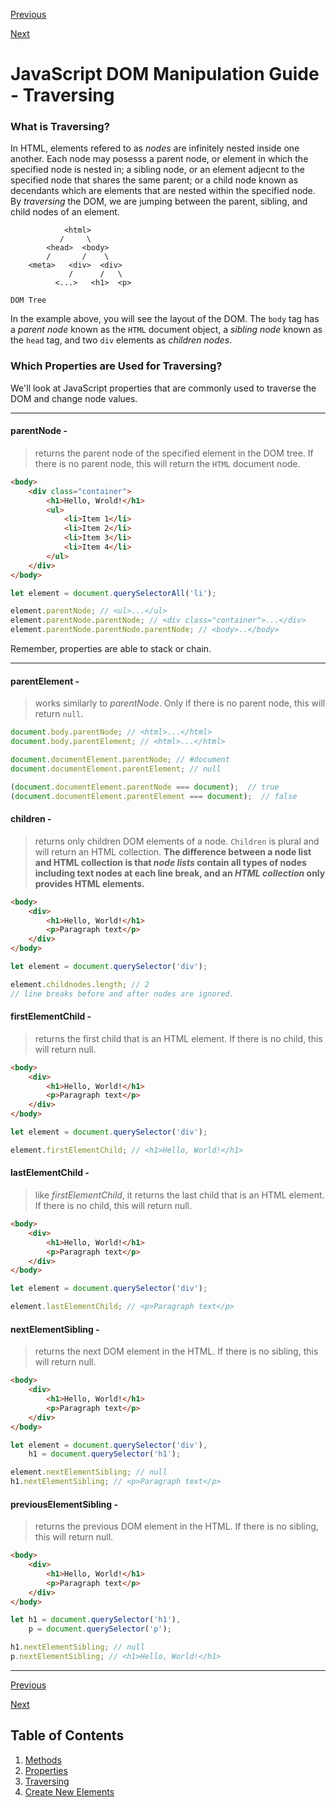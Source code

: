 [Previous](/JavaScript%20DOM%20Manipulation%20Guide/2%20-%20Properties.md "2 - Properties")

[Next](/JavaScript%20DOM%20Manipulation%20Guide/4%20-%20Create%20New%20Elements.md "4 - Create New Elements")

# JavaScript DOM Manipulation Guide - Traversing

### **What is Traversing?**

In HTML, elements refered to as *nodes* are infinitely nested inside one another. Each node may posesss a parent node, or element in which the specified node is nested in; a sibling node, or an element adjecnt to the specified node that shares the same parent; or a child node known as decendants which are elements that are nested within the specified node. By *traversing* the DOM, we are jumping between the parent, sibling, and child nodes of an element.

```
            <html>
           /     \
        <head>  <body>
        /       /    \
    <meta>   <div>  <div>
             /      /   \
          <...>   <h1>  <p>

DOM Tree
```

In the example above, you will see the layout of the DOM. The `body` tag has a *parent node* known as the `HTML` document object, a *sibling node* known as the `head` tag, and two `div` elements as *children nodes*.


### **Which Properties are Used for Traversing?**

We'll look at JavaScript properties that are commonly used to traverse the DOM and change node values.

***

#### parentNode -

> returns the parent node of the specified element in the DOM tree. If there is no parent node, this will return the `HTML` document node.

```HTML
<body>
    <div class="container">
        <h1>Hello, Wrold!</h1>
        <ul>
            <li>Item 1</li>
            <li>Item 2</li>
            <li>Item 3</li>
            <li>Item 4</li>
        </ul>
    </div>
</body>
```

```javascript
let element = document.querySelectorAll('li');

element.parentNode; // <ul>...</ul>
element.parentNode.parentNode; // <div class="container">...</div>
element.parentNode.parentNode.parentNode; // <body>..</body>

```

Remember, properties are able to stack or chain.

***

#### parentElement -

> works similarly to *parentNode*. Only if there is no parent node, this will return `null`.

```javascript
document.body.parentNode; // <html>...</html>
document.body.parentElement; // <html>...</html>

document.documentElement.parentNode; // #document
document.documentElement.parentElement; // null

(document.documentElement.parentNode === document);  // true
(document.documentElement.parentElement === document);  // false
```

#### children -

> returns only children DOM elements of a node. `Children` is plural and will return an HTML collection. **The difference between a node list and HTML collection is that *node lists* contain all types of nodes including text nodes at each line break, and an *HTML collection* only provides HTML elements.**

```HTML
<body>
    <div>
        <h1>Hello, World!</h1>
        <p>Paragraph text</p>
    </div>
</body>
```

```javascript
let element = document.querySelector('div');

element.childnodes.length; // 2 
// line breaks before and after nodes are ignored.
```

#### firstElementChild -

> returns the first child that is an HTML element. If there is no child, this will return null.

```HTML
<body>
    <div>
        <h1>Hello, World!</h1>
        <p>Paragraph text</p>
    </div>
</body>
```

```javascript
let element = document.querySelector('div');

element.firstElementChild; // <h1>Hello, World!</h1>
```

#### lastElementChild -

> like *firstElementChild*, it returns the last child that is an HTML element. If there is no child, this will return null.

```HTML
<body>
    <div>
        <h1>Hello, World!</h1>
        <p>Paragraph text</p>
    </div>
</body>
```

```javascript
let element = document.querySelector('div');

element.lastElementChild; // <p>Paragraph text</p>
```

#### nextElementSibling -

> returns the next DOM element in the HTML. If there is no sibling, this will return null.

```HTML
<body>
    <div>
        <h1>Hello, World!</h1>
        <p>Paragraph text</p>
    </div>
</body>
```

```javascript
let element = document.querySelector('div'),
    h1 = document.querySelector('h1');

element.nextElementSibling; // null
h1.nextElementSibling; // <p>Paragraph text</p>
```

#### previousElementSibling -

> returns the previous DOM element in the HTML. If there is no sibling, this will return null.

```HTML
<body>
    <div>
        <h1>Hello, World!</h1>
        <p>Paragraph text</p>
    </div>
</body>
```

```javascript
let h1 = document.querySelector('h1'),
    p = document.querySelector('p');

h1.nextElementSibling; // null
p.nextElementSibling; // <h1>Hello, World!</h1>
```

***

[Previous](/JavaScript%20DOM%20Manipulation%20Guide/2%20-%20Properties.md "2 - Properties")

[Next](/JavaScript%20DOM%20Manipulation%20Guide/4%20-%20Create%20New%20Elements.md "4 - Create New Elements")

## Table of Contents

1. [Methods](/JavaScript%20DOM%20Manipulation%20Guide/1%20-%20Methods.md "1 - Methods")
2. [Properties](/JavaScript%20DOM%20Manipulation%20Guide/2%20-%20Properties.md "2 - Properties")
3. [Traversing](/JavaScript%20DOM%20Manipulation%20Guide/3%20-%20Traversing.md "3 - Traversing")
4. [Create New Elements](/JavaScript%20DOM%20Manipulation%20Guide/4%20-%20Create%20New%20Elements.md "4 - Create New Elements")